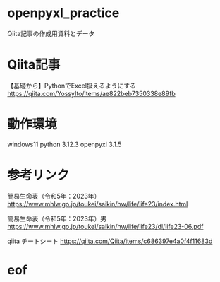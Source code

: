 # openpyxl_practice
Qiita記事の作成用資料とデータ

# Qiita記事
【基礎から】PythonでExcel扱えるようにする
https://qiita.com/YossyIto/items/ae822beb7350338e89fb

# 動作環境
windows11
python 3.12.3 
openpyxl 3.1.5

# 参考リンク
簡易生命表（令和5年：2023年）
https://www.mhlw.go.jp/toukei/saikin/hw/life/life23/index.html

簡易生命表（令和5年：2023年）男
https://www.mhlw.go.jp/toukei/saikin/hw/life/life23/dl/life23-06.pdf

qiita チートシート
https://qiita.com/Qiita/items/c686397e4a0f4f11683d

# eof
